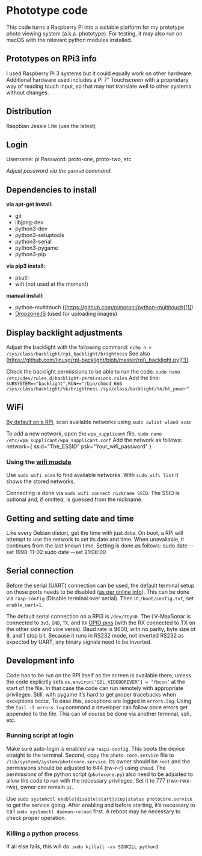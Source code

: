 # Phototype code
This code turns a Raspberry Pi into a suitable platform for my prototype photo viewing system (a.k.a. phototype). For testing, it may also run on macOS with the relevant python modules installed.

## Prototypes on RPi3 info
I used Raspberry Pi 3 systems but it could equally work on other hardware. Additional hardware used includes a Pi 7” Touchscreen with a proprietary way of reading touch input, so that may not translate well to other systems without changes.

## Distribution
Raspbian Jessie Lite (use the latest)

## Login
Username: pi
Password: proto-one, proto-two, etc

_Adjust password via the `passwd` command._

## Dependencies to install
**via apt-get install:**
- git
- libjpeg-dev
- python3-dev
- python3-setuptools
- python3-serial
- python3-pygame
- python3-pip

**via pip3 install:**
- psutil
- wifi (not used at the moment)

**manual install:**
- python-multitouch ([https://github.com/pimoroni/python-multitouch][1])
- [DropzoneJS][2] (used for uploading images)

## Display backlight adjustments
Adjust the backlight with the following command:
`echo n > /sys/class/backlight/rpi_backlight/brightness`
See also [https://github.com/linusg/rpi-backlight/blob/master/rpi\_backlight.py][3].

Check the backlight permissions to be able to run the code.
`sudo nano /etc/udev/rules.d/backlight-permissions.rules`
Add the line:
`SUBSYSTEM=="backlight",RUN+="/bin/chmod 666 /sys/class/backlight/%k/brightness /sys/class/backlight/%k/bl_power"`

## WiFi
[By default on a RPi][4], scan available networks using
`sudo iwlist wlan0 scan`

To add a new network, open the `wpa_supplicant` file.
`sudo nano /etc/wpa_supplicant/wpa_supplicant.conf`
Add the network as follows:
	network={
	  ssid="The_ESSID"
	  psk="Your_wifi_password"
	}

### Using the [wifi module][5]
Use `sudo wifi scan` to find available networks. With `sudo wifi list` it shows the stored networks.

Connecting is done via `sudo wifi connect nickname SSID`. The SSID is optional and, if omitted, is guessed from the nickname.

## Getting and setting date and time
Like every Debian distort, get the time with just `date`. On boot, a RPi will attempt to use the network to set its date and time. When unavailable, it continues from the last known time. Setting is done as follows:
	sudo date --set 1998-11-02 
	sudo date --set 21:08:00

## Serial connection
Before the serial (UART) connection can be used, the default terminal setup on those ports needs to be disabled ([as per online info][6]). This can be done via `rasp-config` (Disable terminal over serial). Then in `/boot/config.txt`, set `enable_uart=1`.

The default serial connection on a RPi3 is `/dev/ttyS0`. The LV-MaxSonar is connected to `3v3`, `GND`, `TX`, and `RX` [GPIO pins][7] (with the RX connected to TX on the other side and vice versa). Baud rate is 9600, with no parity, byte size of 8, and 1 stop bit. Because it runs in RS232 mode, not inverted RS232 as expected by UART, any binary signals need to be inverted.

## Development info
Code has to be run on the RPi itself as the screen is available there, unless the code explicitly sets `os.environ[‘SDL_VIDEODRIVER’] = ‘fbcon’` at the start of the file. In that case the code can run remotely with appropriate privileges. Still, with pygame it’s hard to get proper tracebacks when exceptions occur. To ease this, exceptions are logged in `errors.log`. Using the `tail -f errors.log` command a developer can follow once errors get appended to the file. This can of course be done via another terminal, ssh, etc.

### Running script at login
Make sure auto-login is enabled via `raspi-config`. This boots the device straight to the terminal. Second, copy the `photo core.service` file to `/lib/systemd/system/photocore.service`. Its owner should be `root` and the permissions should be adjusted to 644 (rw-r-r) using `chmod`. The permissions of the python script (`photocore.py`) also need to be adjusted to allow  the code to run with the necessary privileges. Set it to 777 (rwx-rwx-rwx), owner can remain `pi`.

Use `sudo systemctl enable|disable|start|stop|status photocore.service` to get the service going. After enabling and before starting, it’s necessary to call `sudo systemctl daemon-reload` first. A reboot may be necessary to check proper operation.

### Killing a python process
If all else fails, this will do:
`sudo killall -vs SIGKILL python3`

[1]:	https://github.com/pimoroni/python-multitouch
[2]:	http://www.dropzonejs.com/
[3]:	https://github.com/linusg/rpi-backlight/blob/master/rpi_backlight.py
[4]:	https://www.raspberrypi.org/documentation/configuration/wireless/wireless-cli.md
[5]:	https://wifi.readthedocs.io/en/latest/wifi_command.html#tutorial
[6]:	http://elinux.org/RPi_Serial_Connection
[7]:	http://pinout.xyz/pinout/ground#